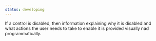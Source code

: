 ```yaml
---
status: developing
---
```


If a control is disabled, then information explaining why it is disabled and what actions the user needs to take to enable it is provided visually nad programmatically.
